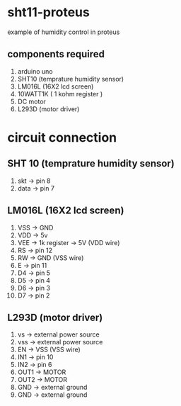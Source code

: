 # sht11-proteus

example of humidity control in proteus

## components required

1. arduino uno
2. SHT10 (temprature humidity sensor)
3. LM016L (16X2 lcd screen)
4. 10WATT1K ( 1 kohm register )
5. DC motor
6. L293D (motor driver)

# circuit connection

## SHT 10 (temprature humidity sensor)

1. skt -> pin 8
2. data -> pin 7

## LM016L (16X2 lcd screen)

1. VSS -> GND
2. VDD -> 5v
3. VEE -> 1k register -> 5V (VDD wire)
4. RS -> pin 12
5. RW -> GND (VSS wire)
6. E -> pin 11
7. D4 -> pin 5
8. D5 -> pin 4
9. D6 -> pin 3
10. D7 -> pin 2

## L293D (motor driver)

1. vs -> external power source
2. vss -> external power source
3. EN -> VSS (VSS wire)
4. IN1 -> pin 10
5. IN2 -> pin 6
6. OUT1 -> MOTOR
7. OUT2 -> MOTOR
8. GND -> external ground
9. GND -> external ground
